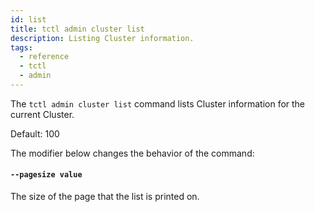 ```yaml
---
id: list
title: tctl admin cluster list
description: Listing Cluster information.
tags:
  - reference
  - tctl
  - admin
---
```


The `tctl admin cluster list` command lists Cluster information for the current Cluster.

Default: 100

The modifier below changes the behavior of the command:

#### `--pagesize value`
  The size of the page that the list is printed on.
